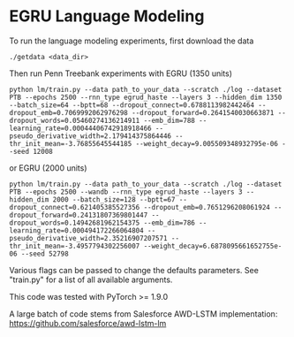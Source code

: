 EGRU Language Modeling
===================
To run the language modeling experiments, first download the data

    ./getdata <data_dir>

Then run Penn Treebank experiments with EGRU (1350 units)

    python lm/train.py --data path_to_your_data --scratch ./log --dataset PTB --epochs 2500 --rnn_type egrud_haste --layers 3 --hidden_dim 1350 --batch_size=64 --bptt=68 --dropout_connect=0.6788113982442464 --dropout_emb=0.7069992062976298 --dropout_forward=0.2641540030663871 --dropout_words=0.05460274136214911 --emb_dim=788 --learning_rate=0.00044406742918918466 --pseudo_derivative_width=2.179414375864446 --thr_init_mean=-3.76855645544185 --weight_decay=9.005509348932795e-06 --seed 12008

or EGRU (2000 units)

    python lm/train.py --data path_to_your_data --scratch ./log --dataset PTB --epochs 2500 --wandb --rnn_type egrud_haste --layers 3 --hidden_dim 2000 --batch_size=128 --bptt=67 --dropout_connect=0.621405385527356 --dropout_emb=0.7651296208061924 --dropout_forward=0.24131807369801447 --dropout_words=0.14942681962154375 --emb_dim=786 --learning_rate=0.000494172266064804 --pseudo_derivative_width=2.35216907207571 --thr_init_mean=-3.4957794302256007 --weight_decay=6.6878095661652755e-06 --seed 52798

Various flags can be passed to change the defaults parameters. 
See "train.py" for a list of all available arguments.

This code was tested with PyTorch >= 1.9.0

A large batch of code stems from Salesforce AWD-LSTM implementation:
https://github.com/salesforce/awd-lstm-lm